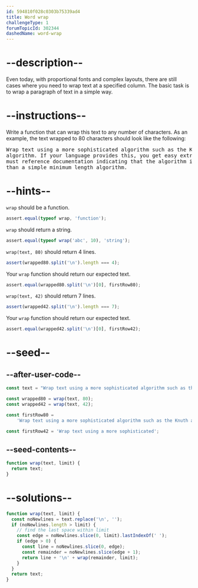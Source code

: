 ```yaml
---
id: 594810f028c0303b75339ad4
title: Word wrap
challengeType: 1
forumTopicId: 302344
dashedName: word-wrap
---
```


# --description--

Even today, with proportional fonts and complex layouts, there are still cases where you need to wrap text at a specified column. The basic task is to wrap a paragraph of text in a simple way.

# --instructions--

Write a function that can wrap this text to any number of characters. As an example, the text wrapped to 80 characters should look like the following:

<pre>
Wrap text using a more sophisticated algorithm such as the Knuth and Plass TeX
algorithm. If your language provides this, you get easy extra credit, but you
must reference documentation indicating that the algorithm is something better
than a simple minimum length algorithm.
</pre>

# --hints--

`wrap` should be a function.

```js
assert.equal(typeof wrap, 'function');
```

`wrap` should return a string.

```js
assert.equal(typeof wrap('abc', 10), 'string');
```

`wrap(text, 80)` should return 4 lines.

```js
assert(wrapped80.split('\n').length === 4);
```

Your `wrap` function should return our expected text.

```js
assert.equal(wrapped80.split('\n')[0], firstRow80);
```

`wrap(text, 42)` should return 7 lines.

```js
assert(wrapped42.split('\n').length === 7);
```

Your `wrap` function should return our expected text.

```js
assert.equal(wrapped42.split('\n')[0], firstRow42);
```

# --seed--

## --after-user-code--

```js
const text = "Wrap text using a more sophisticated algorithm such as the Knuth and Plass TeX algorithm. If your language provides this, you get easy extra credit, but you ''must reference documentation'' indicating that the algorithm is something better than a simple minimum length algorithm.";

const wrapped80 = wrap(text, 80);
const wrapped42 = wrap(text, 42);

const firstRow80 =
    'Wrap text using a more sophisticated algorithm such as the Knuth and Plass TeX';

const firstRow42 = 'Wrap text using a more sophisticated';
```

## --seed-contents--

```js
function wrap(text, limit) {
  return text;
}
```

# --solutions--

```js
function wrap(text, limit) {
  const noNewlines = text.replace('\n', '');
  if (noNewlines.length > limit) {
    // find the last space within limit
    const edge = noNewlines.slice(0, limit).lastIndexOf(' ');
    if (edge > 0) {
      const line = noNewlines.slice(0, edge);
      const remainder = noNewlines.slice(edge + 1);
      return line + '\n' + wrap(remainder, limit);
    }
  }
  return text;
}
```
